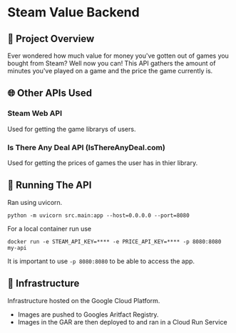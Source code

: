 # Steam Value Backend

## 📖 Project Overview

Ever wondered how much value for money you've gotten out of games you bought from Steam? Well now you can!
This API gathers the amount of minutes you've played on a game and the price the game currently is.

## 🌐 Other APIs Used

### Steam Web API
Used for getting the game librarys of users.

### Is There Any Deal API (IsThereAnyDeal.com)
Used for getting the prices of games the user has in thier library.

## 📡 Running The API

Ran using uvicorn.
```
python -m uvicorn src.main:app --host=0.0.0.0 --port=8080
```

For a local container run use
```
docker run -e STEAM_API_KEY=**** -e PRICE_API_KEY=**** -p 8080:8080 my-api
```
It is important to use ```-p 8080:8080``` to be able to access the app.

## 🔧 Infrastructure

Infrastructure hosted on the Google Cloud Platform.

- Images are pushed to Googles Aritfact Registry.
- Images in the GAR are then deployed to and ran in a Cloud Run Service
